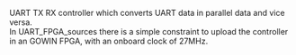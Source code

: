 UART TX RX controller which converts UART data in parallel data and vice versa.  
In UART_FPGA_sources there is a simple constraint to upload the controller in an GOWIN FPGA, with an onboard clock of 27MHz.
